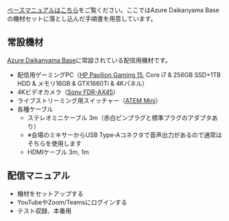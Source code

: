 [ベースマニュアルはこちら](/manual-ja.md)をご覧ください。ここではAzure Daikanyama Baseの機材セットに落とし込んだ手順書を用意しています。

## 常設機材

[Azure Daikanyama Base](https://www.facebook.com/pages/category/Information-Technology-Company/Azure-Daikanyama-Base-105036840973663/)に常設されている配信用機材です。

- 配信用ゲーミングPC（[HP Pavilion Gaming 15](https://jp.ext.hp.com/gaming/personal/pavilion_gaming_15_dk0000/kakaku.html), Core i7 & 256GB SSD+1TB HDD & メモリ16GB & GTX1660Ti & 4Kパネル）
- 4Kビデオカメラ（[Sony FDR-AX45](https://www.sony.jp/handycam/products/FDR-AX45/)）
- ライブストリーミング用スイッチャー（[ATEM Mini](https://www.blackmagicdesign.com/jp/products/atemmini)）
- 各種ケーブル
  - ステレオミニケーブル 3m（赤白ピンプラグと標準プラグのアダプタあり）
  - ※会場のミキサーからUSB Type-Aコネクタで音声出力があるので通常はそちらを使用します
  - HDMIケーブル 3m, 1m

## 配信マニュアル

- 機材をセットアップする
- YouTubeやZoom/Teamsにログインする
- テスト収録、本番用
